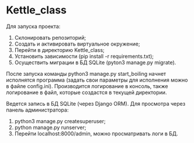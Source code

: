 # Kettle_class
Для запуска проекта:
  1. Склонировать репозиторий;
  2. Создать и активировать виртуальное окружение;
  3. Перейти в директорию Kettle_class;
  4. Установить зависимости (pip install -r requirements.txt);
  5. Осуществить миграции в БД SQLite (pyton3 manage.py migrate).
  
После запуска команды python3 manage.py start_boiling начнет исполнятся программа (задать свои параметры для исполнения можно в файле config.ini).
Производится логирование в консоль, также логирование в файл, которые создастся в текущей директории.

Ведется запись в БД SQLite (через Django ORM). Для просмотра через панель администратора:
  1. python3 manage.py createsuperuser;
  2. python manage.py runserver;
  3. Перейти localhost:8000/admin, можно просматривать логи в БД.
